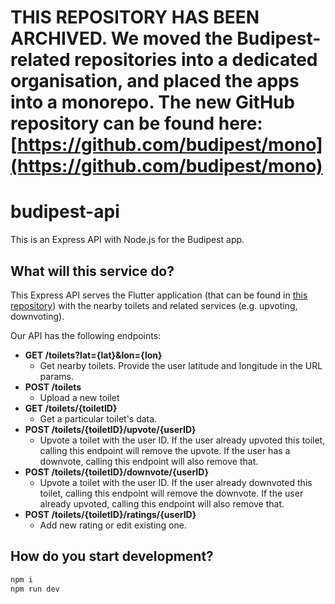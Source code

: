 # THIS REPOSITORY HAS BEEN ARCHIVED. We moved the Budipest-related repositories into a dedicated organisation, and placed the apps into a monorepo. The new GitHub repository can be found here: [https://github.com/budipest/mono](https://github.com/budipest/mono)

# budipest-api

This is an Express API with Node.js for the Budipest app.

## What will this service do?

This Express API serves the Flutter application (that can be found in [this repository](https://github.com/danielgrgly/budipest)) with the nearby toilets and related services (e.g. upvoting, downvoting).

Our API has the following endpoints:

- **GET /toilets?lat={lat}&lon={lon}**
  - Get nearby toilets. Provide the user latitude and longitude in the URL params.
- **POST /toilets**
  - Upload a new toilet
- **GET /toilets/{toiletID}**
  - Get a particular toilet's data.
- **POST /toilets/{toiletID}/upvote/{userID}**
  - Upvote a toilet with the user ID. If the user already upvoted this toilet, calling this endpoint will remove the upvote. If the user has a downvote, calling this endpoint will also remove that.
- **POST /toilets/{toiletID}/downvote/{userID}**
  - Upvote a toilet with the user ID. If the user already downvoted this toilet, calling this endpoint will remove the downvote. If the user already upvoted, calling this endpoint will also remove that.
- **POST /toilets/{toiletID}/ratings/{userID}**
  - Add new rating or edit existing one.

## How do you start development?

```sh
npm i
npm run dev
```
